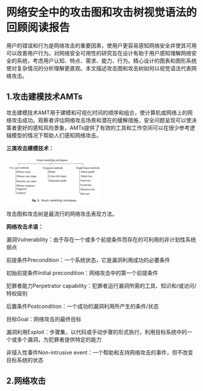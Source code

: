 # 网络安全中的攻击图和攻击树视觉语法的回顾阅读报告

用户的错误和行为是网络攻击的重要因素，使用户更容易感知网络安全并使其可用可以改善用户行为。对网络安全可用性的研究旨在设计有助于用户感知理解网络安全的系统，考虑用户认知、特点、需求、能力、行为。精心设计的图表和图形系统使对复杂情况的分析理解更直观。本文描述攻击图和攻击树如何以视觉语法代表网络攻击。

## 1.攻击建模技术AMTs

攻击建模技术AMT用于建模和可视化时间的顺序和组合，使计算机或网络上的网络攻击成功。观察者评估网络攻击场景和潜在的缓解措施，安全问题呈现可以使决策者更好的感知风险景象，AMTs提供了有效的工具和工作空间可以在很少参考逻辑模型的情况下帮助人们感知网络攻击。

**三类攻击建模技术：**

<img src="pic\p2\fig2.png" width="50%" />

攻击图和攻击树是最流行的网络攻击表现方法。

**网络攻击术语：**

漏洞Vulnerability：由于存在一个或多个前提条件而存在的可利用的非计划性系统弱点

前提条件Precondition：一个系统状态，它是漏洞利用成功的必要条件

初始前提条件Initial precondition：网络攻击中的第一个前提条件

犯罪者能力Perpetrator capability：犯罪者运行漏洞所需的工具、知识和/或访问/特权级别

后置条件Postcondition：一个成功的漏洞利用所产生的条件/状态

目标Goal：网络攻击的最终目标

漏洞利用Exploit：步骤集，以代码或手动步骤的形式执行，利用目标系统中的一个或多个漏洞，为犯罪者提供特定的能力

非侵入性事件Non-intrusive event：一个帮助和支持网络攻击的事件，但不改变目标系统的状态

## 2.网络攻击